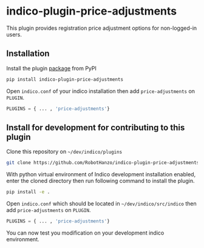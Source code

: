 # indico-plugin-price-adjustments

This plugin provides registration price adjustment options for non-logged-in users.

## Installation

Install the plugin [package](https://pypi.org/project/indico-plugin-price-adjustments/) from PyPI
```bash
pip install indico-plugin-price-adjustments
```

Open `indico.conf` of your indico installation then add `price-adjustments` on `PLUGIN`.
```python
PLUGINS = { ... , 'price-adjustments'}
```

## Install for development for contributing to this plugin

Clone this repository on `~/dev/indico/plugins`
```bash
git clone https://github.com/RobotHanzo/indico-plugin-price-adjustments.git
```

With python virtual environment of Indico development installation enabled, enter the cloned directory then run following command to install the plugin.
```bash
pip install -e .
```

Open `indico.conf` which should be located in `~/dev/indico/src/indico` then add `price-adjustments` on `PLUGIN`.
```python
PLUGINS = { ... , 'price-adjustments'}
```

You can now test you modification on your development indico environment.
